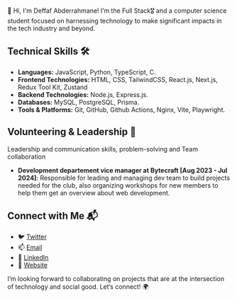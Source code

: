 👋 Hi, I'm Deffaf Abderrahmane! I’m the Full Stack🎖️ and a computer science student focused on harnessing technology to make significant impacts in the tech industry and beyond.

<!-- ## About Me  -->

## Technical Skills 🛠️

- **Languages:** JavaScript, Python, TypeScript, C.
- **Frontend Technologies:** HTML, CSS, TailwindCSS, React.js, Next.js, Redux Tool Kit, Zustand
- **Backend Technologies:** Node.js, Express.js.
- **Databases:** MySQL, PostgreSQL, Prisma.
- **Tools & Platforms:** Git, GitHub, Github Actions, Nginx, Vite, Playwright.
<!-- - **Data Science & AI:**  -->

<!-- ## Key Projects 📚 -->

## Volunteering & Leadership 🌟

Leadership and communication skills, problem-solving and Team collaboration

- **Development departement vice manager at Bytecraft [Aug 2023 - Jul 2024]**: Responsible for leading and managing dev team to build projects needed for the club, also organizing workshops for new members to help them get an overview about web development.

<!-- ## Professional Goals 🚀 -->

## Connect with Me 📬

- 🐦 [Twitter](https://x.com/deffaf_ab)
- 📫 [Email](mailto:a_deffaf@estin.dz)
- 🔗 [LinkedIn](https://www.linkedin.com/in/abderrahmene-deffaf-180598257/)
- 🛜 [Website](https://abderrahmane-deffaf.vercel.app/)

I’m looking forward to collaborating on projects that are at the intersection of technology and social good. Let’s connect! 🌍
